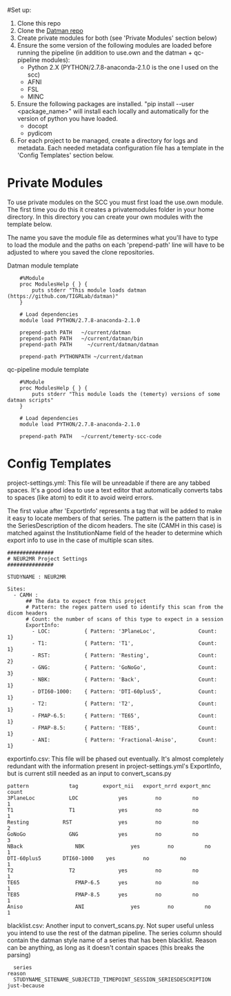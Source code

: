 #Set up:

  1. Clone this repo
  2. Clone the [Datman repo](https://github.com/TIGRLab/datman)
  3. Create private modules for both (see 'Private Modules' section below)
  4. Ensure the some version of the following modules are loaded before running
     the pipeline (in addition to use.own and the datman + qc-pipeline modules):
     * Python 2.X (PYTHON/2.7.8-anaconda-2.1.0 is the one I used on the scc)
     * AFNI
     * FSL
     * MINC
  5. Ensure the following packages are installed. "pip install --user <package_name>"
     will install each locally and automatically for the version of python you have
     loaded.
     * docopt
     * pydicom
  6. For each project to be managed, create a directory for logs and metadata.
     Each needed metadata configuration file has a template in the 'Config Templates'
     section below.

# Private Modules
  To use private modules on the SCC you must first load the use.own module.
  The first time you do this it creates a privatemodules folder in your home
  directory. In this directory you can create your own modules with the template
  below.

  The name you save the module file as determines what you'll have to type to load
  the module and the paths on each 'prepend-path' line will have to be adjusted
  to where you saved the clone repositories.

  Datman module template

        #%Module
        proc ModulesHelp { } {
        	puts stderr "This module loads datman (https://github.com/TIGRLab/datman)"
        }

        # Load dependencies
        module load PYTHON/2.7.8-anaconda-2.1.0

        prepend-path PATH 	~/current/datman
        prepend-path PATH 	~/current/datman/bin
        prepend-path PATH	  ~/current/datman/datman

        prepend-path PYTHONPATH	~/current/datman

   qc-pipeline module template

        #%Module
        proc ModulesHelp { } {
        	puts stderr "This module loads the (temerty) versions of some datman scripts"
        }

        # Load dependencies
        module load PYTHON/2.7.8-anaconda-2.1.0

        prepend-path PATH	~/current/temerty-scc-code


# Config Templates
  project-settings.yml: 
  This file will be unreadable if there are any tabbed spaces. It's a good idea
  to use a text editor that automatically converts tabs to spaces (like atom) to
  edit it to avoid weird errors.

  The first value after 'ExportInfo' represents a tag that will be added to make
  it easy to locate members of that series. The pattern is the pattern that is
  in the SeriesDescription of the dicom headers. The site (CAMH in this case)
  is matched against the InstitutionName field of the header to determine which
  export info to use in the case of multiple scan sites.

    ###############
    # NEUR2MR Project Settings
    ###############

    STUDYNAME : NEUR2MR

    Sites:
      - CAMH :
          ## The data to expect from this project
          # Pattern: the regex pattern used to identify this scan from the dicom headers
          # Count: the number of scans of this type to expect in a session
          ExportInfo:
            - LOC:           { Pattern: '3PlaneLoc',              Count: 1}
            - T1:            { Pattern: 'T1',                     Count: 1}
            - RST:           { Pattern: 'Resting',                Count: 2}
            - GNG:           { Pattern: 'GoNoGo',                 Count: 3}
            - NBK:           { Pattern: 'Back',                   Count: 1}
            - DTI60-1000:    { Pattern: 'DTI-60plus5',            Count: 1}
            - T2:            { Pattern: 'T2',                     Count: 1}
            - FMAP-6.5:      { Pattern: 'TE65',                   Count: 1}
            - FMAP-8.5:      { Pattern: 'TE85',                   Count: 1}
            - ANI:           { Pattern: 'Fractional-Aniso',       Count: 1}

  exportinfo.csv:
  This file will be phased out eventually. It's almost completely redundant
  with the information present in project-settings.yml's ExportInfo, but is
  current still needed as an input to convert_scans.py

    pattern     	    tag        export_nii  	export_nrrd export_mnc   	count
    3PlaneLoc	        LOC		        yes		    no          no              1
    T1		            T1		        yes		    no	        no              1
    Resting	          RST		        yes		    no	        no              2
    GoNoGo		        GNG		        yes		    no	        no              3
    NBack		          NBK		        yes		    no	        no              1
    DTI-60plus5	      DTI60-1000    yes		    no	        no              1
    T2		            T2		        yes		    no	        no              1
    TE65		          FMAP-6.5	    yes		    no	        no              1
    TE85		          FMAP-8.5	    yes		    no	        no              1
    Aniso		          ANI		        yes		    no	        no              1

  blacklist.csv:
  Another input to convert_scans.py. Not super useful unless you intend to use
  the rest of the datman pipeline. The series column should contain the datman
  style name of a series that has been blacklist. Reason can be anything, as
  long as it doesn't contain spaces (this breaks the parsing)

      series									                                          reason
      STUDYNAME_SITENAME_SUBJECTID_TIMEPOINT_SESSION_SERIESDESCRIPTION  just-because
